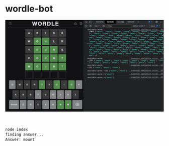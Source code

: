 # wordle-bot

![](images/preview.png)

<br >

```shell
node index
finding answer...
Answer: mount
```

